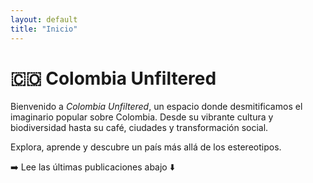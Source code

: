 ```yaml
---
layout: default
title: "Inicio"
---
```


# 🇨🇴 Colombia Unfiltered

Bienvenido a *Colombia Unfiltered*, un espacio donde desmitificamos el imaginario popular sobre Colombia. Desde su vibrante cultura y biodiversidad hasta su café, ciudades y transformación social.  

Explora, aprende y descubre un país más allá de los estereotipos.

➡️ Lee las últimas publicaciones abajo ⬇️
